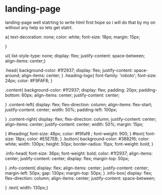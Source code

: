 # landing-page
landing-page
well statrting to write html first hope so i will do that by my on without any help so lets get statrt.


a{
text-decoration: none;
color: white;
font-size: 18px;
margin: 15px;

}

ul{
    list-style-type: none;
    display: flex;
    justify-content: space-between;
    align-items: center;}
    
.head{
    background-color: #1f2937;
    display: flex;
    justify-content: space-around;
    align-items: center;
}
.heading-logo{
    font-family: 'roboto';
    font-size: 24px;
    color: #F9FAF8;
}

.content{
    background-color: #1f2937;
    display: flex;
    padding: 20px;
    padding-bottom: 60px;
    align-items: center;
    justify-content: center;

   
}
.content-left{
    display: flex;
    flex-direction: column;
    align-items: flex-start;
    justify-content: center;
    width: 50%;
    padding-left: 100px;
    
}
.content-right{
    display: flex;
    flex-direction: column;
    justify-content: center;
    align-items: center;
    justify-content: center;
    width: 50%;
    margin: 15px;

}
#heading{
    font-size: 48px;
    color: #f9faf8 ;
    font-weight: 900;
}
#text{
    font-size: 18px;
    color:  #E5E7EB;
}
.button{
    background-color: #3882f6;
    color: white;
    width: 130px;
    height: 50px;
    border-radius: 15px;
    font-weight: bold;
}

.info-head{
    font-size: 36px;
    font-weight: bold;
    color: #1f2937;
    align-items: center;
    justify-content: center;
    display: flex;
    margin-top: 50px;

}
.info-content{
    display: flex;
    align-items: center;
    justify-content: center;
    margin-left: 50px;
    gap: 130px;
    margin-top: 50px;
}
.info-box{
    display: flex;
    flex-direction: column;
    align-items: center;
    justify-content: space-between;
    
}
.text{
    width: 130px;}
